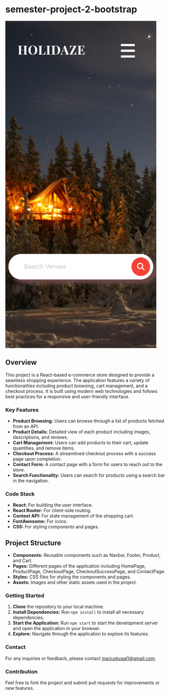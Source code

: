 # semester-project-2-bootstrap
![Ecommerce Store Front Page](../api-testing/public/Images/Holidaze-front-page-little-image.png)

## Overview
This project is a React-based e-commerce store designed to provide a seamless shopping experience. The application features a variety of functionalities including product browsing, cart management, and a checkout process. It is built using modern web technologies and follows best practices for a responsive and user-friendly interface.

### Key Features
- **Product Browsing:** Users can browse through a list of products fetched from an API.
- **Product Details:** Detailed view of each product including images, descriptions, and reviews.
- **Cart Management:** Users can add products to their cart, update quantities, and remove items.
- **Checkout Process:** A streamlined checkout process with a success page upon completion.
- **Contact Form:** A contact page with a form for users to reach out to the store.
- **Search Functionality:** Users can search for products using a search bar in the navigation.

### Code Stack
- **React:** For building the user interface.
- **React Router:** For client-side routing.
- **Context API:** For state management of the shopping cart.
- **FontAwesome:** For icons.
- **CSS:** For styling components and pages.

## Project Structure
- **Components:** Reusable components such as Navbar, Footer, Product, and Cart.
- **Pages:** Different pages of the application including HomePage, ProductPage, CheckoutPage, CheckoutSuccessPage, and ContactPage.
- **Styles:** CSS files for styling the components and pages.
- **Assets:** Images and other static assets used in the project.

### Getting Started
1. **Clone** the repository to your local machine.
2. **Install Dependencies:** Run `npm install` to install all necessary dependencies.
3. **Start the Application:** Run `npm start` to start the development server and open the application in your browser.
4. **Explore:** Navigate through the application to explore its features.

### Contact
For any inquiries or feedback, please contact mariuskvaal1@gmail.com.

### Contribution
Feel free to fork the project and submit pull requests for improvements or new features.
